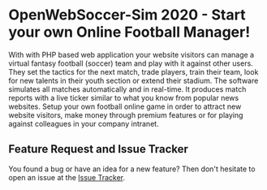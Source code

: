 # OpenWebSoccer-Sim 2020 - Start your own Online Football Manager!

With with PHP based web application your website visitors can manage a virtual fantasy football (soccer) team and play with it against other users. 
They set the tactics for the next match, trade players, train their team, look for new talents in their youth section or extend their stadium. 
The software simulates all matches automatically and in real-time. It produces match reports with a live ticker similar to what you know from popular news websites. 
Setup your own football online game in order to attract new website visitors, make money through premium features or for playing against colleagues in your company intranet.

## Feature Request and Issue Tracker

You found a bug or have an idea for a new feature? Then don't hesitate to open an issue at the [Issue Tracker](https://github.com/joseborges/open-websoccer/issues).

